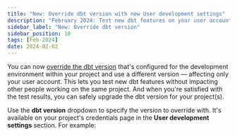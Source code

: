 ```yaml
---
title: "New: Override dbt version with new User development settings"
description: "February 2024: Test new dbt features on your user account before safely upgrading the dbt version in your development environment."
sidebar_label: "New: Override dbt version"
sidebar_position: 10
tags: [Feb-2024]
date: 2024-02-02
---
```


You can now [override the dbt version](/docs/dbt-versions/upgrade-dbt-version-in-cloud#override-dbt-version) that's configured for the development environment within your project and use a different version &mdash; affecting only your user account. This lets you test new dbt features without impacting other people working on the same project. And when you're satisfied with the test results, you can safely upgrade the dbt version for your project(s).  

Use the **dbt version** dropdown to specify the version to override with. It's available on your project's credentials page in the **User development settings** section. For example:

<Lightbox src="/img/docs/dbt-cloud/cloud-configuring-dbt-cloud/choosing-dbt-version/example-override-version.png" width="60%" title="Example of overriding the dbt version on your user account"/>

